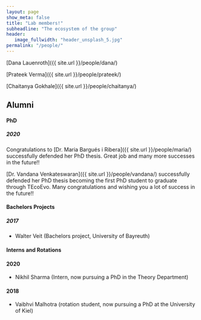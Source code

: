 ```yaml
---
layout: page
show_meta: false
title: "Lab members!"
subheadline: "The ecosystem of the group"
header:
   image_fullwidth: "header_unsplash_5.jpg"
permalink: "/people/"
---
```

<!-- <ul>
    {% for post in site.categories.people %}
    <li><a href="{{ site.url }}{{ site.baseurl }}{{ post.url }}">{{ post.title }}</a></li>
    {% endfor %}
</ul> -->

[Dana Lauenroth]({{ site.url }}/people/dana/)

[Prateek Verma]({{ site.url }}/people/prateek/)

[Chaitanya Gokhale]({{ site.url }}/people/chaitanya/)

<!--[Alumni!](/alumni/)-->

## Alumni


#### PhD

##### 2020

Congratulations to [Dr. Maria Bargués i Ribera]({{ site.url }}/people/maria/) successfully defended her PhD thesis. Great job and many more successes in the future!!

[Dr. Vandana Venkateswaran]({{ site.url }}/people/vandana/) successfully defended her PhD thesis becoming the first PhD student to graduate through TEcoEvo. Many congratulations and wishing you a lot of success in the future!!

#### Bachelors Projects

##### 2017

* Walter Veit (Bachelors project, University of Bayreuth)

#### Interns and Rotations

#### 2020

* Nikhil Sharma (Intern, now pursuing a PhD in the Theory Department)

#### 2018

* Vaibhvi Malhotra (rotation student, now pursuing a PhD at the University of Kiel)

<!-- &
[Collaborators!](/collaborators/) -->
